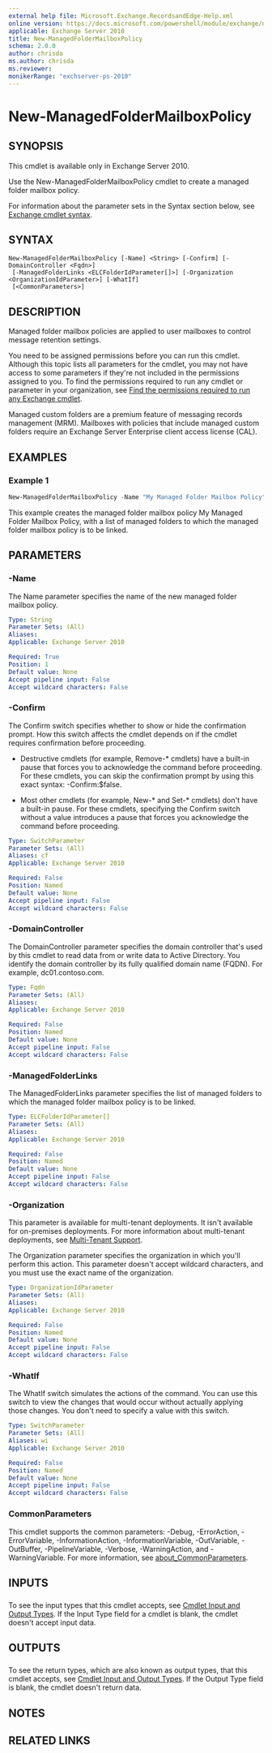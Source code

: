 ```yaml
---
external help file: Microsoft.Exchange.RecordsandEdge-Help.xml
online version: https://docs.microsoft.com/powershell/module/exchange/new-managedfoldermailboxpolicy
applicable: Exchange Server 2010
title: New-ManagedFolderMailboxPolicy
schema: 2.0.0
author: chrisda
ms.author: chrisda
ms.reviewer:
monikerRange: "exchserver-ps-2010"
---
```


# New-ManagedFolderMailboxPolicy

## SYNOPSIS
This cmdlet is available only in Exchange Server 2010.

Use the New-ManagedFolderMailboxPolicy cmdlet to create a managed folder mailbox policy.

For information about the parameter sets in the Syntax section below, see [Exchange cmdlet syntax](https://docs.microsoft.com/powershell/exchange/exchange-server/exchange-cmdlet-syntax).

## SYNTAX

```
New-ManagedFolderMailboxPolicy [-Name] <String> [-Confirm] [-DomainController <Fqdn>]
 [-ManagedFolderLinks <ELCFolderIdParameter[]>] [-Organization <OrganizationIdParameter>] [-WhatIf]
 [<CommonParameters>]
```

## DESCRIPTION
Managed folder mailbox policies are applied to user mailboxes to control message retention settings.

You need to be assigned permissions before you can run this cmdlet. Although this topic lists all parameters for the cmdlet, you may not have access to some parameters if they're not included in the permissions assigned to you. To find the permissions required to run any cmdlet or parameter in your organization, see [Find the permissions required to run any Exchange cmdlet](https://docs.microsoft.com/powershell/exchange/exchange-server/find-exchange-cmdlet-permissions).

Managed custom folders are a premium feature of messaging records management (MRM). Mailboxes with policies that include managed custom folders require an Exchange Server Enterprise client access license (CAL).

## EXAMPLES

### Example 1
```powershell
New-ManagedFolderMailboxPolicy -Name "My Managed Folder Mailbox Policy" -ManagedFolderLinks Inbox, MyFolder
```

This example creates the managed folder mailbox policy My Managed Folder Mailbox Policy, with a list of managed folders to which the managed folder mailbox policy is to be linked.

## PARAMETERS

### -Name
The Name parameter specifies the name of the new managed folder mailbox policy.

```yaml
Type: String
Parameter Sets: (All)
Aliases:
Applicable: Exchange Server 2010

Required: True
Position: 1
Default value: None
Accept pipeline input: False
Accept wildcard characters: False
```

### -Confirm
The Confirm switch specifies whether to show or hide the confirmation prompt. How this switch affects the cmdlet depends on if the cmdlet requires confirmation before proceeding.

- Destructive cmdlets (for example, Remove-\* cmdlets) have a built-in pause that forces you to acknowledge the command before proceeding. For these cmdlets, you can skip the confirmation prompt by using this exact syntax: -Confirm:$false.

- Most other cmdlets (for example, New-\* and Set-\* cmdlets) don't have a built-in pause. For these cmdlets, specifying the Confirm switch without a value introduces a pause that forces you acknowledge the command before proceeding.

```yaml
Type: SwitchParameter
Parameter Sets: (All)
Aliases: cf
Applicable: Exchange Server 2010

Required: False
Position: Named
Default value: None
Accept pipeline input: False
Accept wildcard characters: False
```

### -DomainController
The DomainController parameter specifies the domain controller that's used by this cmdlet to read data from or write data to Active Directory. You identify the domain controller by its fully qualified domain name (FQDN). For example, dc01.contoso.com.

```yaml
Type: Fqdn
Parameter Sets: (All)
Aliases:
Applicable: Exchange Server 2010

Required: False
Position: Named
Default value: None
Accept pipeline input: False
Accept wildcard characters: False
```

### -ManagedFolderLinks
The ManagedFolderLinks parameter specifies the list of managed folders to which the managed folder mailbox policy is to be linked.

```yaml
Type: ELCFolderIdParameter[]
Parameter Sets: (All)
Aliases:
Applicable: Exchange Server 2010

Required: False
Position: Named
Default value: None
Accept pipeline input: False
Accept wildcard characters: False
```

### -Organization
This parameter is available for multi-tenant deployments. It isn't available for on-premises deployments. For more information about multi-tenant deployments, see [Multi-Tenant Support](https://docs.microsoft.com/previous-versions/office/exchange-server-2010/ff923272(v=exchg.141)).

The Organization parameter specifies the organization in which you'll perform this action. This parameter doesn't accept wildcard characters, and you must use the exact name of the organization.

```yaml
Type: OrganizationIdParameter
Parameter Sets: (All)
Aliases:
Applicable: Exchange Server 2010

Required: False
Position: Named
Default value: None
Accept pipeline input: False
Accept wildcard characters: False
```

### -WhatIf
The WhatIf switch simulates the actions of the command. You can use this switch to view the changes that would occur without actually applying those changes. You don't need to specify a value with this switch.

```yaml
Type: SwitchParameter
Parameter Sets: (All)
Aliases: wi
Applicable: Exchange Server 2010

Required: False
Position: Named
Default value: None
Accept pipeline input: False
Accept wildcard characters: False
```

### CommonParameters
This cmdlet supports the common parameters: -Debug, -ErrorAction, -ErrorVariable, -InformationAction, -InformationVariable, -OutVariable, -OutBuffer, -PipelineVariable, -Verbose, -WarningAction, and -WarningVariable. For more information, see [about_CommonParameters](https://go.microsoft.com/fwlink/p/?LinkID=113216).

## INPUTS

###  
To see the input types that this cmdlet accepts, see [Cmdlet Input and Output Types](https://go.microsoft.com/fwlink/p/?LinkId=616387). If the Input Type field for a cmdlet is blank, the cmdlet doesn't accept input data.

## OUTPUTS

###  
To see the return types, which are also known as output types, that this cmdlet accepts, see [Cmdlet Input and Output Types](https://go.microsoft.com/fwlink/p/?LinkId=616387). If the Output Type field is blank, the cmdlet doesn't return data.

## NOTES

## RELATED LINKS
